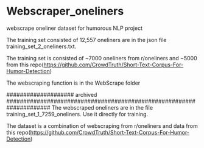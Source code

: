 # Webscraper_oneliners
webscrape oneliner dataset for humorous NLP project

The training set consisted of 12,557 oneliners are in the json file training_set_2_oneliners.txt.

The training set is consisted of ~7000 oneliners from r/oneliners and ~5000 from this repo(https://github.com/CrowdTruth/Short-Text-Corpus-For-Humor-Detection)

The webscraping function is in the WebScrape folder








#################### archived #####################################################################
The webscraped oneliners are in the file training_set_1_7259_oneliners. Use it directly for training.

The dataset is a combination of webscraping from r/oneliners and data from this repo(https://github.com/CrowdTruth/Short-Text-Corpus-For-Humor-Detection)
